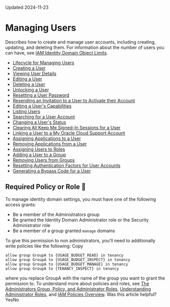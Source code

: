 Updated 2024-11-23
# Managing Users
Describes how to create and manage user accounts, including creating, updating, and deleting them.
For information about the number of users you can have, see [IAM Identity Domain Object Limits](https://docs.oracle.com/en-us/iaas/Content/Identity/sku/overview.htm#iam-object-limits).
  * [Lifecycle for Managing Users](https://docs.oracle.com/en-us/iaas/Content/Identity/users/lifecycle-managing-users.htm#user-lifecycle "User life cycle is a term to describe the process flow of how a user account is created, managed, and deleted in an identity domain based on certain events or time factors.")
  * [Creating a User](https://docs.oracle.com/en-us/iaas/Content/Identity/users/create-user-accounts.htm#top "Create a user account for a user in an OCI IAM identity domain.")
  * [Viewing User Details](https://docs.oracle.com/en-us/iaas/Content/Identity/users/view-user-account.htm#top "View the details of a user account in an OCI IAM identity domain.")
  * [Editing a User](https://docs.oracle.com/en-us/iaas/Content/Identity/users/edit-user-account.htm#top "Modify the details of a user account in an OCI IAM identity domain.")
  * [Deleting a User](https://docs.oracle.com/en-us/iaas/Content/Identity/users/delete-user-accounts.htm#top "Delete one or more user accounts in an OCI IAM identity domain for users who no longer need access to the service.")
  * [Unlocking a User](https://docs.oracle.com/en-us/iaas/Content/Identity/users/unlock-user-accounts.htm#top "Unlock a user account in an OCI IAM identity domain.")
  * [Resetting a User Password](https://docs.oracle.com/en-us/iaas/Content/Identity/users/reset-passwords-user-accounts.htm#top "Reset the password for a single account, for multiple accounts, or for all accounts in an OCI IAM identity domain.")
  * [Resending an Invitation to a User to Activate their Account](https://docs.oracle.com/en-us/iaas/Content/Identity/users/resend-invitations.htm#top "Resend an invitation to a user so that they can activate their user account in an OCI IAM identity domain.")
  * [Editing a User's Capabilities](https://docs.oracle.com/en-us/iaas/Content/Identity/users/edit-users-capabilities.htm#top "Change the capabilities that decide which user credentials users can create for themselves, such as local password, API keys, Auth token, SMTP credentials, customer secret keys, OAuth 2.0 client credentials, database passwords, in an OCI IAM identity domain.")
  * [Listing Users](https://docs.oracle.com/en-us/iaas/Content/Identity/users/list-user-accounts.htm#top "List user accounts in an OCI IAM identity domain.")
  * [Searching for a User Account](https://docs.oracle.com/en-us/iaas/Content/Identity/users/search-user-accounts.htm#top "Search for a user in an OCI IAM identity domain.")
  * [Changing a User's Status](https://docs.oracle.com/en-us/iaas/Content/Identity/users/change-status-user-account.htm#top "Activate or deactivate a user account in an OCI IAM identity domain.")
  * [Clearing All Keep Me Signed-In Sessions for a User](https://docs.oracle.com/en-us/iaas/Content/Identity/users/clear-signed-in-sessions-for-users.htm#top "If Keep me signed-in has been set for an OCI IAM identity domain, you can delete the Keep me signed-in sessions for a user.")
  * [Linking a User to a My Oracle Cloud Support Account](https://docs.oracle.com/en-us/iaas/Content/Identity/users/link-to-mos.htm#top "Link a user in an OCI IAM identity domain with a My Oracle Cloud Support Account.")
  * [Assigning Applications to a User](https://docs.oracle.com/en-us/iaas/Content/Identity/users/assign-applications-users.htm#top "Assign applications to a user in an OCI IAM identity domain.")
  * [Removing Applications from a User](https://docs.oracle.com/en-us/iaas/Content/Identity/users/remove-applications-user-account.htm#top "Remove applications that have been assigned to a user in an OCI IAM identity domain.")
  * [Assigning Users to Roles](https://docs.oracle.com/en-us/iaas/Content/Identity/users/assign-users-roles.htm#top "Assign users in an OCI IAM identity domain to a role.")
  * [Adding a User to a Group](https://docs.oracle.com/en-us/iaas/Content/Identity/users/assign-groups-user-account.htm#top "Add a user in an OCI IAM identity domain to a group.")
  * [Removing Users from Groups](https://docs.oracle.com/en-us/iaas/Content/Identity/users/remove-groups-user-account.htm#top "Remove a user in an OCI IAM identity domain from a group.")
  * [Resetting Authentication Factors for User Accounts](https://docs.oracle.com/en-us/iaas/Content/Identity/users/reset-authentication-factors-user-accounts.htm#top "Describes how to reset all verification factors for a user in an OCI IAM identity domain if the user's device can't be used to provide a second factor for authentication, for example, if the user's device is lost or the Oracle Mobile Authenticator app has been deleted from the device.")
  * [Generating a Bypass Code for a User](https://docs.oracle.com/en-us/iaas/Content/Identity/users/generate-bypass-codes-user-accounts.htm#top "Generate a bypass code for a user in an OCI IAM identity domain. The code can be used as a one-time 2-Step Verification method to sign in.")


## Required Policy or Role 🔗 
To manage identity domain settings, you must have one of the following access grants:
  * Be a member of the Administrators group
  * Be granted the Identity Domain Administrator role or the Security Administrator role
  * Be a member of a group granted `manage` domains


To give this permission to non administrators, you'll need to additionally write policies like the following:
Copy
```
allow group GroupA to {USAGE_BUDGET_READ} in tenancy
allow group GroupA to {USAGE_BUDGET_INSPECT} in tenancy
allow group GroupA to {USAGE_BUDGET_MANAGE} in tenancy
allow group GroupA to {TENANCY_INSPECT} in tenancy
```

where you replace GroupA with the name of the group you want to grant the permission to.
To understand more about policies and roles, see [The Administrators Group, Policy, and Administrator Roles](https://docs.oracle.com/en-us/iaas/Content/Identity/getstarted/identity-domains.htm#The), [Understanding Administrator Roles](https://docs.oracle.com/en-us/iaas/Content/Identity/roles/understand-administrator-roles.htm#understand-administrator-roles "Learn about administrator roles and the privileges associated with each role so that you can delegate administrative tasks to other users, as needed."), and [IAM Policies Overview](https://docs.oracle.com/en-us/iaas/Content/Identity/policieshow/Policy_Basics.htm#top "IAM policies govern control of resources in Oracle Cloud Infrastructure \(OCI\) tenancies.").
Was this article helpful?
YesNo

